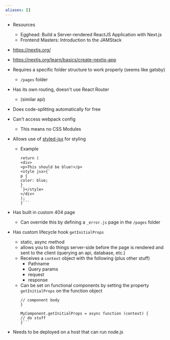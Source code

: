 ```yaml
---
aliases: []
---
```

- Resources
    - Egghead: Build a Server-rendered ReactJS Application with Next.js
    - Frontend Masters: Introduction to the JAMStack

- https://nextjs.org/
- https://nextjs.org/learn/basics/create-nextjs-app
- Requires a specific folder structure to work properly (seems like gatsby)
    - `/pages` folder
- Has its own routing, doesn't use React Router
    - (similar api)
- Does code-splitting automatically for free
- Can't access webpack config
    - This means no CSS Modules
- Allows use of [styled-jsx](https://github.com/vercel/styled-jsx) for styling
    - Example  
        ```function MyComponent () {  
        return (  
        <div>  
        <p>This should be blue!</p>  
        <style jsx>{`  
        p {  
        color: blue;  
        }  
        `}</style>  
        </div>  
        );  
        }```
- Has built in custom 404 page
    - Can override this by defining a `_error.js` page in the `/pages` folder
- Has custom lifecycle hook `getInitialProps`
    - static, async method
    - allows you to do things server-side before the page is rendered and sent to the client (querying an api, database, etc.)
    - Receives a `context` object with the following (plus other stuff)
        - Pathname
        - Query params
        - request
        - response
    - Can be set on functional components by setting the property `getInitialProps` on the function object  
        ```function MyComponent () {  
        // component body  
        }  
          
        MyComponent.getInitialProps = async function (context) {  
        // do stuff  
        }```
- Needs to be deployed on a host that can run node.js